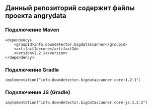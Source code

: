 ## Данный репозиторий содержит файлы проекта angrydata

### Подключение Maven
```
<dependency>
    <groupId>info.downdetector.bigdatascanner</groupId>
    <artifactId>core</artifactId>
    <version>1.2.1</version>
</dependency>
```

### Подключение Gradle
```
implementation("info.downdetector.bigdatascanner:core:1.2.1")
```
### Подключение JS (Gradle)
```
implementation("info.downdetector.bigdatascanner:core-js:1.2.1")
```
